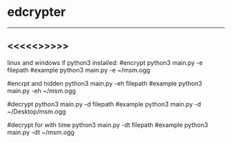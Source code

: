 # edcrypter
______________________________________
<<<<<<backup file before encrypt>>>>>>
 -------------------------------------

linux  and windows if python3 installed:
#encrypt
python3 main.py -e filepath
#example
python3 main.py -e ~/msm.ogg

#encrpt and hidden
python3 main.py -eh filepath
#example
python3 main.py -eh ~/msm.ogg



#decrypt
python3 main.py -d filepath
#example
python3 main.py -d ~/Desktop/msm.ogg

#decrypt for with time
python3 main.py -dt filepath
#example
python3 main.py -dt ~/msm.ogg

